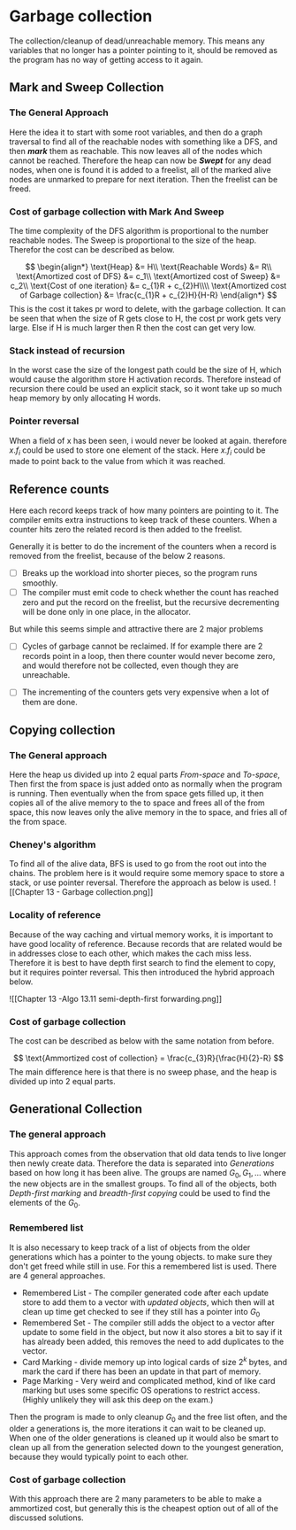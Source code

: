 
# Garbage collection
The collection/cleanup of dead/unreachable memory. This means any variables that no longer has a pointer pointing to it, should be removed as the program has no way of getting access to it again. 

## Mark and Sweep Collection

### The General Approach
Here the idea it to start with some root variables, and then do a graph traversal to find all of the reachable nodes with something like a DFS, and then ***mark*** them as reachable. This now leaves all of the nodes which cannot be reached. Therefore the heap can now be ***Swept*** for any dead nodes, when one is found it is added to a freelist, all of the marked alive nodes are unmarked to prepare for next iteration. Then the freelist can be freed.

### Cost of garbage collection with Mark And Sweep
The time complexity of the DFS algorithm is proportional to the number reachable nodes. The Sweep is proportional to the size of the heap. Therefor the cost can be described as below. 

$$
\begin{align*}
\text{Heap} &= H\\
\text{Reachable Words} &=  R\\
\text{Amortized cost of DFS} &= c_1\\
\text{Amortized cost of Sweep} &= c_2\\
\text{Cost of one iteration} &= c_{1}R + c_{2}H\\\\
\text{Amortized cost of Garbage collection} &= \frac{c_{1}R + c_{2}H}{H-R}
\end{align*}
$$
This is the cost it takes pr word to delete, with the garbage collection. It can be seen that when the size of R gets close to H, the cost pr work gets very large. Else if H is much larger then R then the cost can get very low. 

### Stack instead of recursion
In the worst case the size of the longest path could be the size of H, which would cause the algorithm store H activation records. Therefore instead of recursion there could be used an explicit stack, so it wont take up so much heap memory by only allocating H words.

### Pointer reversal
When a field of x has been seen, i would never be looked at again. therefore $x.f_{i}$ could be used to store one element of the stack. Here $x.f_{i}$ could be made to point back to the value from which it was reached. 


## Reference counts
Here each record keeps track of how many pointers are pointing to it. The compiler emits extra instructions to keep track of these counters. When a counter hits zero the related record is then added to the freelist. 

Generally it is better to do the increment of the counters when a record is removed from the freelist, because of the below 2 reasons. 
- [ ] Breaks up the workload into shorter pieces, so the program runs smoothly. 
- [ ] The compiler must emit code to check whether the count has reached zero and put the record on the freelist, but the recursive decrementing will be done only in one place, in the allocator. 

But while this seems simple and attractive there are 2 major problems
- [ ] Cycles of garbage cannot be reclaimed. If for example there are 2 records point in a loop, then there counter would never become zero, and would therefore not be collected, even though they are unreachable. 
- [ ] The incrementing of the counters gets very expensive when a lot of them are done. 


## Copying collection

### The General approach
Here the heap us divided up into 2 equal parts *From-space* and *To-space*, Then first the from space is just added onto as normally when the program is running. Then eventually when the from space gets filled up, it then copies all of the alive memory to the to space and frees all of the from space, this now leaves only the alive memory in the to space, and fries all of the from space. 

### Cheney's algorithm
To find all of the alive data, BFS is used to go from the root out into the chains. The problem here is it would require some memory space to store a stack, or use pointer reversal. Therefore the approach as below is used. 
![[Chapter 13 - Garbage collection.png]]
### Locality of reference
Because of the way caching and virtual memory works, it is important to have good locality of reference. Because records that are related would be in addresses close to each other, which makes the cach miss less. Therefore it is best to have depth first search to find the element to copy, but it requires pointer reversal. This then introduced the hybrid approach below. 

![[Chapter 13 -Algo 13.11 semi-depth-first forwarding.png]]

### Cost of garbage collection

The cost can be described as below with the same notation from before. 

$$
\text{Ammortized cost of collection} = \frac{c_{3}R}{\frac{H}{2}-R}
$$
The main difference here is that there is no sweep phase, and the heap is divided up into 2 equal parts.

## Generational Collection

### The general approach
This approach comes from the observation that old data tends to live longer then newly create data. Therefore the data is separated into *Generations* based on how long it has been alive. The groups are named $G_{0}, G_{1},...$ where the new objects are in the smallest groups. To find all of the objects, both *Depth-first marking* and *breadth-first copying* could be used to find the elements of the $G_{0}$. 

### Remembered list
It is also necessary to keep track of a list of objects from the older generations which has a pointer to the young objects. to make sure they don't get freed while still in use. For this a remembered list is used. There are 4 general approaches.
- Remembered List - The compiler generated code after each update store to add them to a vector with *updated objects*, which then will at clean up time get checked to see if they still has a pointer into $G_{0}$
- Remembered Set - The compiler still adds the object to a vector after update to some field in the object, but now it also stores a bit to say if it has already been added, this removes the need to add duplicates to the vector. 
- Card Marking - divide memory up into logical cards of size $2^{k}$ bytes, and mark the card if there has been an update in that part of memory. 
- Page Marking - Very weird and complicated method, kind of like card marking but uses some specific OS operations to restrict access. (Highly unlikely they will ask this deep on the exam.)

Then the program is made to only cleanup $G_{0}$ and the free list often, and the older a generations is, the more iterations it can wait to be cleaned up. When one of the older generations is cleaned up it would also be smart to clean up all from the generation selected down to the youngest generation, because they would typically point to each other. 

### Cost of garbage collection
With this approach there are 2 many parameters to be able to make a ammortized cost, but generally this is the cheapest option out of all of the discussed solutions. 


